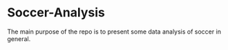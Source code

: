 # Soccer-Analysis

The main purpose of the repo is to present some data analysis of soccer in general.
